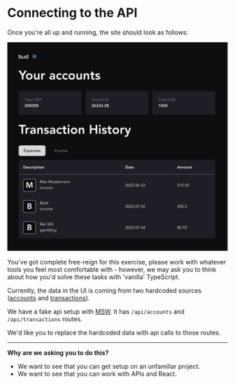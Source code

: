 # Connecting to the API

Once you're all up and running, the site should look as follows:

![](./assets/01.png)

You've got complete free-reign for this exercise, please work with whatever tools you feel most comfortable with - however, we may ask you to think about how you'd solve these tasks with 'vanilla' TypeScript.

Currently, the data in the UI is coming from two hardcoded sources ([accounts](/src/api/data/accounts.ts) and [transactions](/src/api/data/transactions.ts)).

We have a fake api setup with [MSW](https://mswjs.io/). It has `/api/accounts` and `/api/transactions` routes.

We'd like you to replace the hardcoded data with api calls to those routes.

---

**Why are we asking you to do this?**

- We want to see that you can get setup on an unfamiliar project.
- We want to see that you can work with APIs and React.

